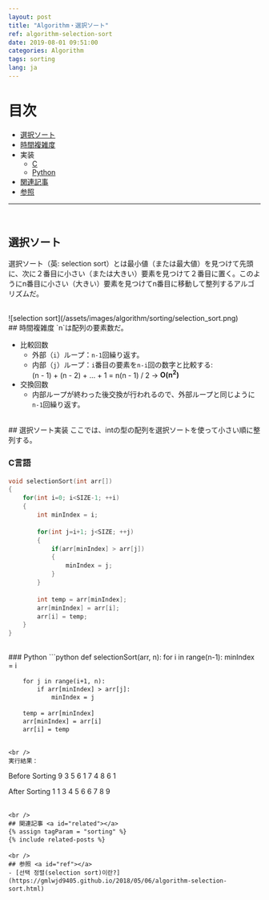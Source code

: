 ```yaml
---
layout: post
title: "Algorithm・選択ソート"
ref: algorithm-selection-sort
date: 2019-08-01 09:51:00
categories: Algorithm
tags: sorting
lang: ja
---
```


# 目次
- [選択ソート](#concept)
- [時間複雑度](#timecomp)
- 実装
  * [C](#c)
  * [Python](#python)
- [関連記事](#related)
- [参照](#ref)
<hr />
<br />

## 選択ソート<a id="concept"></a>
選択ソート（英: selection sort）とは最小値（または最大値）を見つけて先頭に、次に２番目に小さい（または大きい）要素を見つけて２番目に置く。このようにn番目に小さい（大きい）要素を見つけてn番目に移動して整列するアルゴリズムだ。

<br />
![selection sort](/assets/images/algorithm/sorting/selection_sort.png)

<br />
## 時間複雑度 <a id="timecomp"></a>
`n`は配列の要素数だ。<br />

- 比較回数
  * 外部（`i`）ループ：`n-1`回繰り返す。
  * 内部（`j`）ループ：`i`番目の要素を`n-i`回の数字と比較する: <br />
  (n - 1) + (n - 2) + ... + 1 = n(n - 1) / 2 → **O(n<sup>2</sup>)**
- 交換回数
  * 内部ループが終わった後交換が行われるので、外部ループと同じように`n-1`回繰り返す。

<br />
## 選択ソート実装
ここでは、intの型の配列を選択ソートを使って小さい順に整列する。

### C言語 <a id="c"></a>
```c
void selectionSort(int arr[])
{
	for(int i=0; i<SIZE-1; ++i)
	{
		int minIndex = i;

		for(int j=i+1; j<SIZE; ++j)
		{
			if(arr[minIndex] > arr[j])
			{
				minIndex = j;
			}
		}

		int temp = arr[minIndex];
		arr[minIndex] = arr[i];
		arr[i] = temp;
	}
}
```

<br />
### Python <a id="python"></a>
```python
def selectionSort(arr, n):
	for i in range(n-1):
		minIndex = i
		
		for j in range(i+1, n):
			if arr[minIndex] > arr[j]:
				minIndex = j

		temp = arr[minIndex]
		arr[minIndex] = arr[i]
		arr[i] = temp
```

<br />
実行結果：
```
Before Sorting
 9  3  5  6  1  7  4  8  6  1 

After Sorting
 1  1  3  4  5  6  6  7  8  9 
```

<br />
## 関連記事 <a id="related"></a>
{% assign tagParam = "sorting" %}
{% include related-posts %}

<br />
## 参照 <a id="ref"></a>
- [선택 정렬(selection sort)이란?](https://gmlwjd9405.github.io/2018/05/06/algorithm-selection-sort.html)
